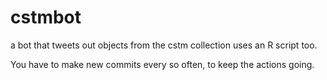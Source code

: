 # cstmbot
a bot that tweets out objects from the cstm collection
uses an R script too.

You have to make new commits every so often, to keep the actions going.
